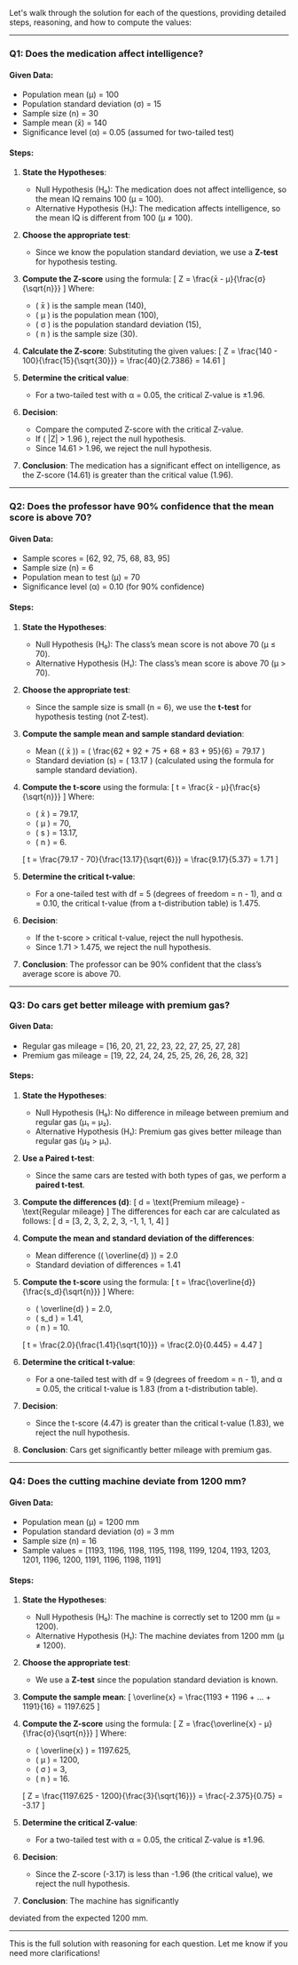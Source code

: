 Let's walk through the solution for each of the questions, providing detailed steps, reasoning, and how to compute the values:

---

### **Q1: Does the medication affect intelligence?**

#### **Given Data:**
- Population mean (μ) = 100
- Population standard deviation (σ) = 15
- Sample size (n) = 30
- Sample mean (x̄) = 140
- Significance level (α) = 0.05 (assumed for two-tailed test)

#### **Steps:**

1. **State the Hypotheses**:
   - Null Hypothesis (H₀): The medication does not affect intelligence, so the mean IQ remains 100 (μ = 100).
   - Alternative Hypothesis (H₁): The medication affects intelligence, so the mean IQ is different from 100 (μ ≠ 100).

2. **Choose the appropriate test**:
   - Since we know the population standard deviation, we use a **Z-test** for hypothesis testing.

3. **Compute the Z-score** using the formula:
   \[
   Z = \frac{x̄ - μ}{\frac{σ}{\sqrt{n}}}
   \]
   Where:
   - \( x̄ \) is the sample mean (140),
   - \( μ \) is the population mean (100),
   - \( σ \) is the population standard deviation (15),
   - \( n \) is the sample size (30).

4. **Calculate the Z-score**:
   Substituting the given values:
   \[
   Z = \frac{140 - 100}{\frac{15}{\sqrt{30}}} = \frac{40}{2.7386} = 14.61
   \]
   
5. **Determine the critical value**:
   - For a two-tailed test with α = 0.05, the critical Z-value is ±1.96.

6. **Decision**:
   - Compare the computed Z-score with the critical Z-value.
   - If \( |Z| > 1.96 \), reject the null hypothesis.
   - Since 14.61 > 1.96, we reject the null hypothesis.
   
7. **Conclusion**: The medication has a significant effect on intelligence, as the Z-score (14.61) is greater than the critical value (1.96).

---

### **Q2: Does the professor have 90% confidence that the mean score is above 70?**

#### **Given Data:**
- Sample scores = [62, 92, 75, 68, 83, 95]
- Sample size (n) = 6
- Population mean to test (μ) = 70
- Significance level (α) = 0.10 (for 90% confidence)

#### **Steps:**

1. **State the Hypotheses**:
   - Null Hypothesis (H₀): The class’s mean score is not above 70 (μ ≤ 70).
   - Alternative Hypothesis (H₁): The class’s mean score is above 70 (μ > 70).

2. **Choose the appropriate test**:
   - Since the sample size is small (n = 6), we use the **t-test** for hypothesis testing (not Z-test).

3. **Compute the sample mean and sample standard deviation**:
   - Mean (\( x̄ \)) = \( \frac{62 + 92 + 75 + 68 + 83 + 95}{6} = 79.17 \)
   - Standard deviation (s) = \( 13.17 \) (calculated using the formula for sample standard deviation).

4. **Compute the t-score** using the formula:
   \[
   t = \frac{x̄ - μ}{\frac{s}{\sqrt{n}}}
   \]
   Where:
   - \( x̄ \) = 79.17,
   - \( μ \) = 70,
   - \( s \) = 13.17,
   - \( n \) = 6.

   \[
   t = \frac{79.17 - 70}{\frac{13.17}{\sqrt{6}}} = \frac{9.17}{5.37} = 1.71
   \]

5. **Determine the critical t-value**:
   - For a one-tailed test with df = 5 (degrees of freedom = n - 1), and α = 0.10, the critical t-value (from a t-distribution table) is 1.475.

6. **Decision**:
   - If the t-score > critical t-value, reject the null hypothesis.
   - Since 1.71 > 1.475, we reject the null hypothesis.

7. **Conclusion**: The professor can be 90% confident that the class’s average score is above 70.

---

### **Q3: Do cars get better mileage with premium gas?**

#### **Given Data:**
- Regular gas mileage = [16, 20, 21, 22, 23, 22, 27, 25, 27, 28]
- Premium gas mileage = [19, 22, 24, 24, 25, 25, 26, 26, 28, 32]

#### **Steps:**

1. **State the Hypotheses**:
   - Null Hypothesis (H₀): No difference in mileage between premium and regular gas (μ₁ = μ₂).
   - Alternative Hypothesis (H₁): Premium gas gives better mileage than regular gas (μ₂ > μ₁).

2. **Use a Paired t-test**:
   - Since the same cars are tested with both types of gas, we perform a **paired t-test**.

3. **Compute the differences (d)**:
   \[
   d = \text{Premium mileage} - \text{Regular mileage}
   \]
   The differences for each car are calculated as follows:
   \[
   d = [3, 2, 3, 2, 2, 3, -1, 1, 1, 4]
   \]

4. **Compute the mean and standard deviation of the differences**:
   - Mean difference (\( \overline{d} \)) = 2.0
   - Standard deviation of differences = 1.41

5. **Compute the t-score** using the formula:
   \[
   t = \frac{\overline{d}}{\frac{s_d}{\sqrt{n}}}
   \]
   Where:
   - \( \overline{d} \) = 2.0,
   - \( s_d \) = 1.41,
   - \( n \) = 10.

   \[
   t = \frac{2.0}{\frac{1.41}{\sqrt{10}}} = \frac{2.0}{0.445} = 4.47
   \]

6. **Determine the critical t-value**:
   - For a one-tailed test with df = 9 (degrees of freedom = n - 1), and α = 0.05, the critical t-value is 1.83 (from a t-distribution table).

7. **Decision**:
   - Since the t-score (4.47) is greater than the critical t-value (1.83), we reject the null hypothesis.

8. **Conclusion**: Cars get significantly better mileage with premium gas.

---

### **Q4: Does the cutting machine deviate from 1200 mm?**

#### **Given Data:**
- Population mean (μ) = 1200 mm
- Population standard deviation (σ) = 3 mm
- Sample size (n) = 16
- Sample values = [1193, 1196, 1198, 1195, 1198, 1199, 1204, 1193, 1203, 1201, 1196, 1200, 1191, 1196, 1198, 1191]

#### **Steps:**

1. **State the Hypotheses**:
   - Null Hypothesis (H₀): The machine is correctly set to 1200 mm (μ = 1200).
   - Alternative Hypothesis (H₁): The machine deviates from 1200 mm (μ ≠ 1200).

2. **Choose the appropriate test**:
   - We use a **Z-test** since the population standard deviation is known.

3. **Compute the sample mean**:
   \[
   \overline{x} = \frac{1193 + 1196 + ... + 1191}{16} = 1197.625
   \]

4. **Compute the Z-score** using the formula:
   \[
   Z = \frac{\overline{x} - μ}{\frac{σ}{\sqrt{n}}}
   \]
   Where:
   - \( \overline{x} \) = 1197.625,
   - \( μ \) = 1200,
   - \( σ \) = 3,
   - \( n \) = 16.

   \[
   Z = \frac{1197.625 - 1200}{\frac{3}{\sqrt{16}}} = \frac{-2.375}{0.75} = -3.17
   \]

5. **Determine the critical Z-value**:
   - For a two-tailed test with α = 0.05, the critical Z-value is ±1.96.

6. **Decision**:
   - Since the Z-score (-3.17) is less than -1.96 (the critical value), we reject the null hypothesis.

7. **Conclusion**: The machine has significantly

 deviated from the expected 1200 mm.

---

This is the full solution with reasoning for each question. Let me know if you need more clarifications!
